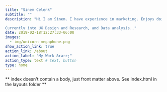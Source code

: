 ```yaml
---
title: "Sinem Celenk"
subtitle: ""
description: "Hi I am Sinem. I have experience in marketing. Enjoys doing market research and finding new market opportunities. Interested in data analysis, and crisis management. Expert in customer relationship management. Has an eye for good design. Stress resilient, good listener, and has excellent observation skills.

Currently into UX Design and Research, and Data analysis.."
date: 2019-02-18T12:27:33-06:00
images:
  - img/unicorn-megaphone.png
show_action_link: true
action_link: /about
action_label: "My Work &rarr;"
action_type: text # text, button
type: home
---
```


** index doesn't contain a body, just front matter above.
See index.html in the layouts folder **
